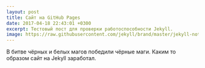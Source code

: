 ```yaml
---
layout: post
title: Сайт на GitHub Pages
date: 2017-04-18 22:43:01 +0300
excerpt: Тестовый пост для проверки работоспособности Jekyll.
image: https://raw.githubusercontent.com/jekyll/brand/master/jekyll-notext-light-solid.png
---
```


В битве чёрных и белых магов победили чёрные маги. Каким то образом сайт на Jekyll заработал.